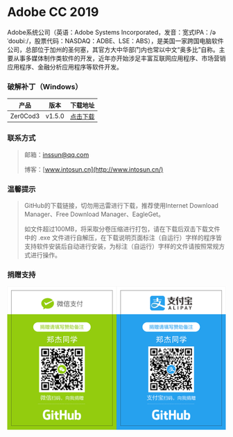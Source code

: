 # Adobe CC 2019
Adobe系统公司（英语：Adobe Systems Incorporated，发音：宽式IPA：/əˈdoʊbiː/，股票代码：NASDAQ：ADBE、LSE：ABS），是美国一家跨国电脑软件公司，总部位于加州的圣何塞，其官方大中华部门内也常以中文“奥多比”自称。主要从事多媒体制作类软件的开发，近年亦开始涉足丰富互联网应用程序、市场营销应用程序、金融分析应用程序等软件开发。

### 破解补丁（Windows）

| 产品     | 版本   | 下载地址                                                     |
| -------- | ------ | ------------------------------------------------------------ |
| Zer0Cod3 | v1.5.0 | [点击下载](https://github.com/CrackTheChivalrous/Adobe/raw/Adobe-CC2019/Patch/Windows/Zer0Cod3%20v1.5.0.7z) |

### 联系方式

> 邮箱：[inssun@qq.com](mailto:inssun@qq.com)
>
> 博客：[www.intosun.cn](http://www.intosun.cn/)

### 温馨提示

> GitHub的下载链接，切勿用迅雷进行下载，推荐使用Internet Download Manager、Free Download Manager、EagleGet。
>
> 如文件超过100MB，将采取分卷压缩进行打包，请在下载后双击下载文件中的 .exe 文件进行自解压，在下载说明页面标注（自运行）字样的程序皆支持软件安装后自动进行安装，为标注（自运行）字样的文件请按照常规方式进行操作。

### 捐赠支持

![](https://github.com/CrackTheChivalrous/Adobe/raw/Adobe-CC2019/img/Donation%20Code.png)